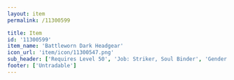 ```yaml
---
layout: item
permalink: /11300599

title: Item
id: '11300599'
item_name: 'Battleworn Dark Headgear'
icon_url: 'item/icon/11300547.png'
sub_header: ['Requires Level 50', 'Job: Striker, Soul Binder', 'Gender: All']
footer: ['Untradable']
---
```

